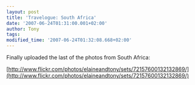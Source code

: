 ```yaml
---
layout: post
title: 'Travelogue: South Africa'
date: '2007-06-24T01:31:00.001+02:00'
author: Tony
tags:
modified_time: '2007-06-24T01:32:08.668+02:00'
---
```


Finally uploaded the last of the photos from South Africa:

[http://www.flickr.com/photos/elaineandtony/sets/72157600132132869/](http://www.flickr.com/photos/elaineandtony/sets/72157600132132869/)
